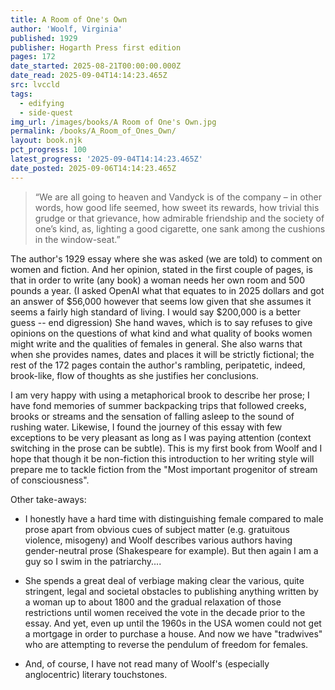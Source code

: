 ```yaml
---
title: A Room of One's Own
author: 'Woolf, Virginia'
published: 1929
publisher: Hogarth Press first edition
pages: 172
date_started: 2025-08-21T00:00:00.000Z
date_read: 2025-09-04T14:14:23.465Z
src: lvccld
tags:
  - edifying
  - side-quest
img_url: /images/books/A Room of One's Own.jpg
permalink: /books/A_Room_of_Ones_Own/
layout: book.njk
pct_progress: 100
latest_progress: '2025-09-04T14:14:23.465Z'
date_posted: 2025-09-06T14:14:23.465Z
---
```


<blockquote>“We are all going to heaven and Vandyck is of the company – in other words, how good life seemed, how sweet its rewards, how trivial this grudge or that grievance, how admirable friendship and the society of one’s kind, as, lighting a good cigarette, one sank among the cushions in the window-seat.”
</blockquote>

The author's 1929 essay where she was asked (we are told) to comment on women and fiction.  And her opinion, stated in the first couple of pages, is that in order to write (any book) a woman needs her own room and 500 pounds a year.  (I asked OpenAI what that equates to in 2025 dollars and got an answer of $56,000 however that seems low given that she assumes it seems a fairly high standard of living.  I would say $200,000 is a better guess -- end digression)  She hand waves, which is to say refuses to give opinions on the questions of what kind and what quality of books women might write and the qualities of females in general.  She also warns that when she provides names, dates and places it will be strictly fictional; the rest of the 172 pages contain the author's rambling, peripatetic, indeed, brook-like, flow of thoughts as she justifies her conclusions.  

I am very happy with using a metaphorical brook to describe her prose; I have fond memories of summer backpacking trips that followed creeks, brooks or streams and the sensation of falling asleep to the sound of rushing water.  Likewise, I found the journey of this essay with few exceptions to be very pleasant as long as I was paying attention (context switching in the prose can be subtle). This is my first book from Woolf and I hope that though it be non-fiction this introduction to her writing style will prepare me to tackle fiction from the "Most important progenitor of stream of consciousness".

Other take-aways:

* I honestly have a hard time with distinguishing female compared to male prose apart from obvious cues of subject matter (e.g. gratuitous violence, misogeny) and Woolf describes various authors having gender-neutral prose (Shakespeare for example).  But then again I am a guy so I swim in the patriarchy....

* She spends a great deal of verbiage making clear the various, quite stringent, legal and societal obstacles to publishing anything written by a woman up to about 1800 and the gradual relaxation of those restrictions until women received the vote in the decade prior to the essay.  And yet, even up until the 1960s in the USA women could not get a mortgage in order to purchase a house.  And now we have "tradwives" who are attempting to reverse the pendulum of freedom for females.

* And, of course, I have not read many of Woolf's (especially anglocentric) literary touchstones.

 <!--
* <span meta="11.2@2025-08-25T15:39:42.556Z"></span> “We are all going to heaven and Vandyck is of the company – in other words, how good life seemed, how sweet its rewards, how trivial this grudge or that grievance, how admirable friendship and the society of one’s kind, as, lighting a good cigarette, one sank among the cushions in the window-seat.”

* <span meta="11.8@2025-08-25T15:49:08.592Z"></span> “A book lay beside me and, opening it, I turned casually enough to Tennyson. And here I found Tennyson was singing:
             There has fallen a splendid tear                 From the passion-flower at the gate.             She is coming, my dove, my dear;                 She is coming, my life, my fate;             The red rose cries, ‘She is near, she is near’;                 And the white rose weeps, ‘She is late’;             The larkspur listens, ‘I hear, I hear’;                 And the lily whispers, ‘I wait.”

* <span meta="26.7@2025-08-26T15:00:08.468Z"></span> “I had been drawing a face, a figure. It was the face and the figure of Professor von X engaged in writing his monumental work entitled The Mental, Moral, and Physical Inferiority of the Female Sex. He was not in my picture a man attractive to women. He was heavily built; he had a great jowl; to balance that he had very small eyes; he was very red in the face. His expression suggested that he was labouring under some emotion that made him jab his pen on the paper as if he were killing some noxious insect as he wrote, but even when he had killed it that did not satisfy him; he must go on killing it; and even so, some cause for anger and irritation remained. Could it be his wife, I asked, looking at my picture? Was she in love with a cavalry officer?”

* <span meta="34.8@2025-08-26T23:05:26.438Z"></span> (end of part 2) “Remove that protection, expose them to the same exertions and activities, make them soldiers and sailors and engine-drivers and dock labourers, and will not women die off so much younger, so much quicker, than men that one will say, ‘I saw a woman today’, as one used to say, ‘I saw an aeroplane’. Anything may happen when womanhood has ceased to be a protected occupation, I thought, opening the door. But what bearing has all this upon the subject of my paper, Women and Fiction? I asked, going indoors.”

* <span meta="42.2@2025-08-29T02:02:49.326Z"></span> “It was the relic of the sense of chastity that dictated anonymity to women even so late in the nineteenth century. Currer Bell, George Eliot, George Sand, all the victims of inner strife as their writings prove, sought ineffectively to veil themselves by using the name of a man.”

* <span meta="62.7@2025-09-01T02:55:47.328Z"></span> “ One must have been something of a firebrand to say to oneself, Oh, but they can’t buy literature too. Literature is open to everybody. I refuse to allow you, Beadle though you are, to turn me off the grass. Lock up your libraries if you like; but there is no gate, no lock, no bolt that you can set upon the freedom of my mind.
But whatever effect discouragement and criticism ”

* <span meta="79.5@2025-09-01T23:13:08.964Z"></span> “And there is the girl behind the counter too – I would as soon have her true history as the hundred and fiftieth life of Napoleon or seventieth study of Keats and his use of Miltonic inversion which old Professor Z and his like are now inditing. And then I went on very warily, on the very tips of my toes (so cowardly am I, so afraid of the lash that was once almost laid on my own shoulders), to murmur that she should also learn to laugh, without bitterness, at the vanities – say rather at the peculiarities, for it is a less offensive word – of the other sex.”

* <span meta="77@2025-09-02T00:00:03.690Z"></span> “But she did her best. Considering that Mary Carmichael was no genius, but an unknown girl writing her first novel in a bed-sitting-room, without enough of those desirable things, time, money, and idleness, she did not do so badly, I thought.”

* <span meta="84.3@2025-09-04T14:14:23.465Z"></span> “No opinion has been expressed, you may say, upon the comparative merits of the sexes even as writers. That was done purposely, because, even if the time had come for such a valuation – and it is far more important at the moment to know how much money women had and how many rooms than to theorize about their capacities – even if the time had come I do not believe that gifts, whether of mind or character, can be weighed like sugar and butter, not even in Cambridge, where they are so adept at putting people into classes and fixing caps on their heads and letters after their names.”
--> 
